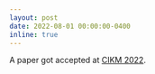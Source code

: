 ```yaml
---
layout: post
date: 2022-08-01 00:00:00-0400
inline: true
---
```


A paper got accepted at [CIKM 2022](https://www.cikm2022.org/).
